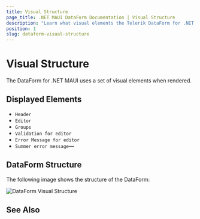 ```yaml
---
title: Visual Structure
page_title: .NET MAUI DataForm Documentation | Visual Structure
description: "Learn what visual elements the Telerik DataForm for .NET MAUI displays and see the visual structure of the control."
position: 1
slug: dataform-visual-structure
---
```


# Visual Structure

The DataForm for .NET MAUI uses a set of visual elements when rendered.

## Displayed Elements

* `Header`
* `Editor`
* `Groups`
* `Validation for editor`
* `Error Message for editor`
* `Summer error message`&mdash;

## DataForm Structure

The following image shows the structure of the DataForm:

![DataForm Visual Structure](images/date_picker_placeholder_display.png "Visual elements of DataForm control")

## See Also

